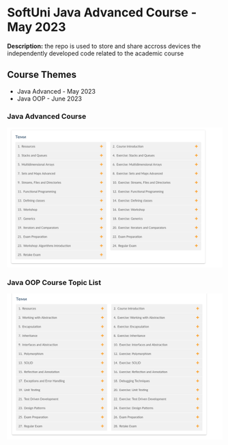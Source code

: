# SoftUni Java Advanced Course - May 2023
<strong>Description:</strong> the repo is used to store and share accross devices the independently developed code related to the academic course

## Course Themes
- Java Advanced - May 2023
- Java OOP - June 2023


### Java Advanced Course

![Java Adavnced Course Topic List](https://github.com/idaki/SoftUni_Java_Advanced_Course/blob/5fb2875902968b4e5ffefc201e7c084053195fe7/Images/Java%20Advanced%20Topics.png)

### Java OOP Course Topic List

![Java OOP Course Topic List](https://github.com/idaki/SoftUni_Java_Advanced_Course/blob/5fb2875902968b4e5ffefc201e7c084053195fe7/Images/Java%20OOP%20Topics.png)

